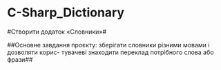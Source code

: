# C-Sharp_Dictionary
#Створити додаток «Словники»# 

##Основне завдання проєкту: зберігати словники різними мовами і дозволяти корис- тувачеві знаходити переклад потрібного слова або фрази##
